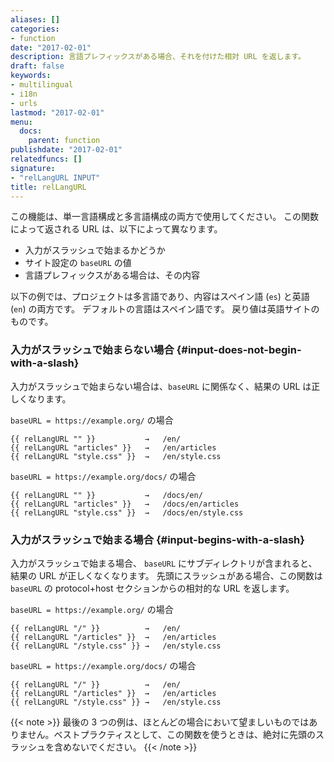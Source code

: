 ```yaml
---
aliases: []
categories:
- function
date: "2017-02-01"
description: 言語プレフィックスがある場合、それを付けた相対 URL を返します。
draft: false
keywords:
- multilingual
- i18n
- urls
lastmod: "2017-02-01"
menu:
  docs:
    parent: function
publishdate: "2017-02-01"
relatedfuncs: []
signature:
- "relLangURL INPUT"
title: relLangURL
---
```


この機能は、単一言語構成と多言語構成の両方で使用してください。 この関数によって返される URL は、以下によって異なります。

- 入力がスラッシュで始まるかどうか
- サイト設定の `baseURL` の値
- 言語プレフィックスがある場合は、その内容

以下の例では、プロジェクトは多言語であり、内容はスペイン語 (`es`) と英語 (`en`) の両方です。 デフォルトの言語はスペイン語です。 戻り値は英語サイトのものです。

### 入力がスラッシュで始まらない場合 {#input-does-not-begin-with-a-slash}

入力がスラッシュで始まらない場合は、`baseURL` に関係なく、結果の URL は正しくなります。

`baseURL = https://example.org/` の場合

```go-html-template
{{ relLangURL "" }}           →   /en/
{{ relLangURL "articles" }}   →   /en/articles
{{ relLangURL "style.css" }}  →   /en/style.css
``` 

`baseURL = https://example.org/docs/` の場合

```go-html-template
{{ relLangURL "" }}           →   /docs/en/
{{ relLangURL "articles" }}   →   /docs/en/articles
{{ relLangURL "style.css" }}  →   /docs/en/style.css
```

### 入力がスラッシュで始まる場合 {#input-begins-with-a-slash}

入力がスラッシュで始まる場合、 `baseURL` にサブディレクトリが含まれると、結果の URL が正しくなくなります。 先頭にスラッシュがある場合、この関数は `baseURL` の protocol+host セクションからの相対的な URL を返します。

`baseURL = https://example.org/` の場合

```go-html-template
{{ relLangURL "/" }}          →   /en/
{{ relLangURL "/articles" }}  →   /en/articles
{{ relLangURL "/style.css" }} →   /en/style.css
``` 

`baseURL = https://example.org/docs/` の場合

```go-html-template
{{ relLangURL "/" }}          →   /en/
{{ relLangURL "/articles" }}  →   /en/articles
{{ relLangURL "/style.css" }} →   /en/style.css
```

{{< note >}}
最後の 3 つの例は、ほとんどの場合において望ましいものではありません。ベストプラクティスとして、この関数を使うときは、絶対に先頭のスラッシュを含めないでください。
{{< /note >}}
